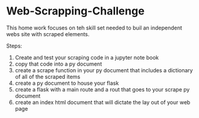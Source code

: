# Web-Scrapping-Challenge
This home work focuses on teh skill set needed to buil an independent webs site with scraped elements. 

Steps:
1. Create and test your scraping code in a jupyter note book
2. copy that code into a py document 
3. create a scrape function in your py document that includes a dictionary of all of the scraped items
4. create a py document to house your flask
5. create a flask with a main route and a rout that goes to your scrape py document
6. create an index html document that will dictate the lay out of your web page 
